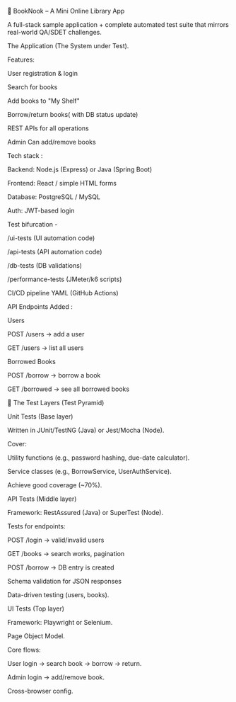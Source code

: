 🌟  BookNook – A Mini Online Library App

A full-stack sample application + complete automated test suite that mirrors real-world QA/SDET challenges.

The Application (The System under Test).

Features:

User registration & login

Search for books

Add books to "My Shelf"

Borrow/return books( with DB status update)

REST APIs for all operations

Admin Can add/remove books

Tech stack : 

Backend: Node.js (Express) or Java (Spring Boot)

Frontend: React / simple HTML forms

Database: PostgreSQL / MySQL

Auth: JWT-based login

Test bifurcation - 

/ui-tests (UI automation code)

/api-tests (API automation code)

/db-tests (DB validations)

/performance-tests (JMeter/k6 scripts)

CI/CD pipeline YAML (GitHub Actions)

API Endpoints Added :

Users

POST /users → add a user

GET /users → list all users

Borrowed Books

POST /borrow → borrow a book

GET /borrowed → see all borrowed books

🔹 The Test Layers (Test Pyramid)

Unit Tests (Base layer)

Written in JUnit/TestNG (Java) or Jest/Mocha (Node).

Cover:

Utility functions (e.g., password hashing, due-date calculator).

Service classes (e.g., BorrowService, UserAuthService).

Achieve good coverage (~70%).

API Tests (Middle layer)

Framework: RestAssured (Java) or SuperTest (Node).

Tests for endpoints:

POST /login → valid/invalid users

GET /books → search works, pagination

POST /borrow → DB entry is created

Schema validation for JSON responses

Data-driven testing (users, books).

UI Tests (Top layer)

Framework: Playwright or Selenium.

Page Object Model.

Core flows:

User login → search book → borrow → return.

Admin login → add/remove book.

Cross-browser config.


